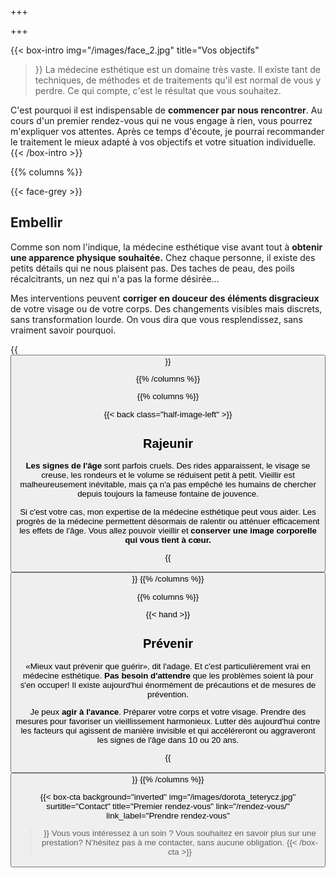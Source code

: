+++

+++

{{< box-intro 
img="/images/face_2.jpg"
title="Vos objectifs"
>}}
La médecine esthétique est un domaine très vaste. Il existe tant de techniques, de méthodes et de traitements qu'il est normal de vous y perdre. Ce qui compte, c'est le résultat que vous souhaitez.

C'est pourquoi il est indispensable de **commencer par nous rencontrer**. Au cours d'un premier rendez-vous qui ne vous engage à rien, vous pourrez m'expliquer vos attentes. Après ce temps d'écoute, je pourrai recommander le traitement le mieux adapté à vos objectifs et votre situation individuelle.
{{< /box-intro >}}

{{% columns %}}

{{< face-grey >}}

## Embellir

Comme son nom l'indique, la médecine esthétique vise avant tout à **obtenir une apparence physique souhaitée.** Chez chaque personne, il existe des petits détails qui ne nous plaisent pas. Des taches de peau, des poils récalcitrants, un nez qui n'a pas la forme désirée...

Mes interventions peuvent **corriger en douceur des éléments disgracieux** de votre visage ou de votre corps. Des changements visibles mais discrets, sans transformation lourde. On vous dira que vous resplendissez, sans vraiment savoir pourquoi.

{{<button href="/prestations/" name="Découvrir mes prestations" >}}

{{% /columns %}}

{{% columns %}}

{{< back class="half-image-left" >}}

## Rajeunir

**Les signes de l'âge** sont parfois cruels. Des rides apparaissent, le visage se creuse, les rondeurs et le volume se réduisent petit à petit. Vieillir est malheureusement inévitable, mais ça n'a pas empêché les humains de chercher depuis toujours la fameuse fontaine de jouvence.

Si c'est votre cas, mon expertise de la médecine esthétique peut vous aider. Les progrès de la médecine permettent désormais de ralentir ou atténuer efficacement les effets de l'âge. Vous allez pouvoir vieillir et **conserver une image corporelle qui vous tient à cœur.**

{{<button href="/prestations/" name="Découvrir mes prestations" >}}
{{% /columns %}}

{{% columns %}}

{{< hand >}}

## Prévenir

«Mieux vaut prévenir que guérir», dit l'adage. Et c'est particulièrement vrai en médecine esthétique. **Pas besoin d'attendre** que les problèmes soient là pour s'en occuper! Il existe aujourd'hui énormément de précautions et de mesures de prévention.

Je peux **agir à l'avance**. Préparer votre corps et votre visage. Prendre des mesures pour favoriser un vieillissement harmonieux. Lutter dès aujourd'hui contre les facteurs qui agissent de manière invisible et qui accéléreront ou aggraveront les signes de l'âge dans 10 ou 20 ans.

{{<button href="/prestations/" name="Découvrir mes prestations" >}}
{{% /columns %}}

{{< box-cta
background="inverted"
img="/images/dorota_teterycz.jpg"
surtitle="Contact"
title="Premier rendez-vous"
link="/rendez-vous/"
link_label="Prendre rendez-vous"
>}} Vous vous intéressez à un soin ? Vous souhaitez en savoir plus sur une prestation? N’hésitez pas à me contacter, sans aucune obligation. {{< /box-cta >}}